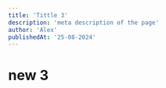 ```yaml
---
title: 'Tittle 3'
description: 'meta description of the page'
author: 'Alex'
publishedAt: '25-08-2024'
---
```


# new 3
